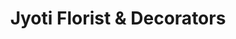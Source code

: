 ---
title: "Jyoti Florist & Decorators"
url: /new-delhi/jyoti-florist-and-decorators/
shop: florist
---